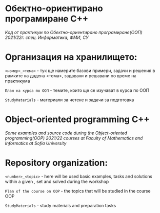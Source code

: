 # Обектно-ориентирано програмиране C++

*Код от практикум по Обектно-ориентирано програмиране(ООП) 2021/22г. спец. Информатика, ФМИ, СУ*

# Организация на хранилището:

  `<номер>_<тема>` - тук ще намерите базови примери, задачи и решения в рамките на дадена <тема>, задавани и решавани по време на практикума </br>
    
   `План на курса по ООП` - темите, които ще се изучават в курса по ООП </br>

   `StudyMaterials` - материали за четене и задачи за подготовка </br>

# Object-oriented programming C++

*Some examples and source code during the Object-oriented programming(OOP) 2021/22 courses at Faculty of Mathematics and Informatics at Sofia University*

# Repository organization:

  `<number>_<topic>` - here will be used basic examples, tasks and solutions within a given <topic>, set and solved during the workshop </br>
  
   `Plan of the course on OOP` - the topics that will be studied in the course OOP </br>
   
   `StudyMaterials` - study materials and preparation tasks </br>
